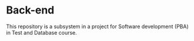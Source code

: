 # Back-end
This repository is a subsystem in a project for Software development (PBA) in Test and Database course.
